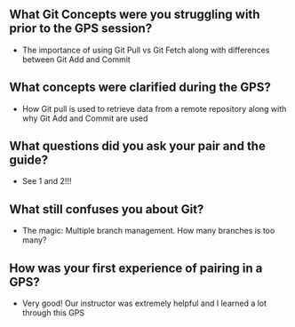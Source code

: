 ## What Git Concepts were you struggling with prior to the GPS session?
- The importance of using Git Pull vs Git Fetch along with differences between Git Add and Commit

## What concepts were clarified during the GPS?
- How Git pull is used to retrieve data from a remote repository along with why Git Add and Commit are used

## What questions did you ask your pair and the guide?
- See 1 and 2!!!

## What still confuses you about Git? 
- The magic: Multiple branch management. How many branches is too many?

## How was your first experience of pairing in a GPS?
- Very good! Our instructor was extremely helpful and I learned a lot through this GPS
